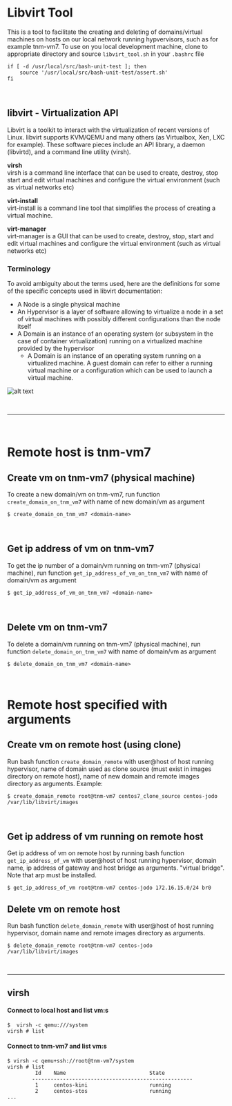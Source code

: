 # Libvirt Tool
This is a tool to facilitate the creating and deleting of domains/virtual machines on hosts on our local network running 
hypvervisors, such as for example tnm-vm7. To use on you local development machine, clone to appropriate  directory and 
source `libvirt_tool.sh` in your `.bashrc` file

```shell
if [ -d /usr/local/src/bash-unit-test ]; then
    source '/usr/local/src/bash-unit-test/assert.sh'
fi
```
&nbsp;

## libvirt - Virtualization API
Libvirt is a toolkit to interact with the virtualization of recent versions of Linux. libvirt supports KVM/QEMU and many 
others (as Virtualbox, Xen, LXC for example). These software pieces include an API library, a daemon (libvirtd), and a 
command line utility (virsh).
 
**virsh**  
virsh is a command line interface that can be used to create, destroy, stop start and edit virtual machines and configure 
the virtual environment (such as virtual networks etc)
 
**virt-install**  
virt-install is a command line tool that simplifies the process of creating a virtual machine.
 
**virt-manager**  
virt-manager is a GUI that can be used to create, destroy, stop, start and edit virtual machines and configure the 
virtual environment (such as virtual networks etc)

### Terminology
To avoid ambiguity about the terms used, here are the definitions for some of the specific concepts used in libvirt 
documentation:

* A Node is a single physical machine
* An Hypervisor is a layer of software allowing to virtualize a node in a set of virtual machines with possibly 
different configurations than the node itself
* A Domain is an instance of an operating system (or subsystem in the case of container virtualization) running on a 
virtualized machine provided by the hypervisor
    * A Domain is an instance of an operating system running on a virtualized machine. A guest domain can refer to 
    either a running virtual machine or a configuration which can be used to launch a virtual machine.

![alt text](https://libvirt.org/node.gif "")

&nbsp;
***
&nbsp;

# Remote host is tnm-vm7
## Create vm on tnm-vm7 (physical machine)
To create a new domain/vm on tnm-vm7, run function `create_domain_on_tnm_vm7` with name of new domain/vm as argument
```shell
$ create_domain_on_tnm_vm7 <domain-name>
```
&nbsp;

## Get ip address of vm on tnm-vm7
To get the ip number of a domain/vm running on tnm-vm7 (physical machine), run function `get_ip_address_of_vm_on_tnm_vm7` 
with name of domain/vm as argument
```shell
$ get_ip_address_of_vm_on_tnm_vm7 <domain-name>
```
&nbsp;

## Delete vm on tnm-vm7
To delete a domain/vm running on tnm-vm7 (physical machine), run function `delete_domain_on_tnm_vm7` with name of 
domain/vm as argument
```shell
$ delete_domain_on_tnm_vm7 <domain-name>
```
&nbsp;

# Remote host specified with arguments
## Create vm on remote host (using clone)
Run bash function `create_domain_remote` with user@host of host running hypervisor, name of domain used as clone source 
(must exist in images directory on remote host), name of new domain and remote images directory as arguments.
Example:
```shell
$ create_domain_remote root@tnm-vm7 centos7_clone_source centos-jodo /var/lib/libvirt/images
```
&nbsp;

## Get ip address of vm running on remote host
Get ip address of vm on remote host by running bash function `get_ip_address_of_vm` with user@host of host running 
hypervisor, domain name, ip address of gateway and host bridge as arguments. 
"virtual bridge". Note that arp must be installed. 
```shell
$ get_ip_address_of_vm root@tnm-vm7 centos-jodo 172.16.15.0/24 br0
```
## Delete vm on remote host
Run bash function `delete_domain_remote` with user@host of host running hypervisor, domain name and remote images 
directory as arguments.
```shell
$ delete_domain_remote root@tnm-vm7 centos-jodo /var/lib/libvirt/images
```
&nbsp;

***
## virsh
#### Connect to local host and list vm:s
```shell
$  virsh -c qemu:///system
virsh # list
```
#### Connect to tnm-vm7 and list vm:s
```shell
$ virsh -c qemu+ssh://root@tnm-vm7/system
virsh # list
         Id    Name                           State
        ----------------------------------------------------
         1     centos-kini                    running
         2     centos-stos                    running
...
```
